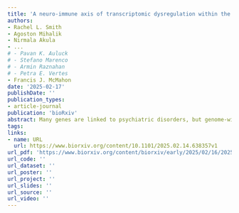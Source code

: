 ```yaml
---
title: 'A neuro-immune axis of transcriptomic dysregulation within the subgenual anterior cingulate cortex in schizophrenia'
authors:
- Rachel L. Smith
- Agoston Mihalik
- Nirmala Akula
- ...
# - Pavan K. Auluck
# - Stefano Marenco
# - Armin Raznahan
# - Petra E. Vertes 
- Francis J. McMahon
date: '2025-02-17'
publishDate: ''
publication_types:
- article-journal
publication: 'bioRxiv'
abstract: Many genes are linked to psychiatric disorders, but genome-wide association studies (GWAS) and differential gene expression (DGE) analyses in post-mortem brain tissue often implicate distinct gene sets. This disconnect impedes therapeutic development, which relies on integrating genetic and genomic insights. We address this issue using a novel multivariate technique that reduces DGE bias by leveraging gene co-expression networks and controlling for confounds such as drug exposure. Deep RNA sequencing was performed in bulk post-mortem sgACC from individuals with bipolar disorder (BD; N=35), major depression (MDD; N=51), schizophrenia (SCZ; N=44), and controls (N=55). Toxicology data dimensionality was reduced using multiple correspondence analysis; case-control gene expression was then analyzed using 1) traditional DGE and 2) group regularized canonical correlation analysis (GRCCA) - a multivariate regression method that accounts for feature interdependence. Gene set enrichment analyses compared results with established neuropsychiatric risk genes, gene ontology pathways, and cell type enrichments. GRCCA revealed a significant association with SCZ (Pperm=0.001; no significant BD or MDD association), and the resulting gene weight vector correlated with DGE SCZ-control t-statistics (R=0.53; P{\textless}0.05). Both methods indicated down-regulation of immune and microglial genes and upregulation of ion transport and excitatory neuron genes. However, GRCCA - at both the gene and transcript level - showed stronger enrichments (FDR{\textless}0.05). Notably, GRCCA results were enriched for SCZ GWAS-implicated genes (FDR{\textless}0.05), while DGE results were not. These findings identify a SCZ-specific sgACC gene expression pattern that highlights SCZ risk genes and implicates neuro-immune pathways, thus demonstrating the utility of multivariate approaches to integrate genetic and genomic signals.
tags:
links:
- name: URL
  url: https://www.biorxiv.org/content/10.1101/2025.02.14.638357v1
url_pdf: 'https://www.biorxiv.org/content/biorxiv/early/2025/02/16/2025.02.14.638357.full.pdf'
url_code: ''
url_dataset: ''
url_poster: ''
url_project: ''
url_slides: ''
url_source: ''
url_video: ''
---
```

